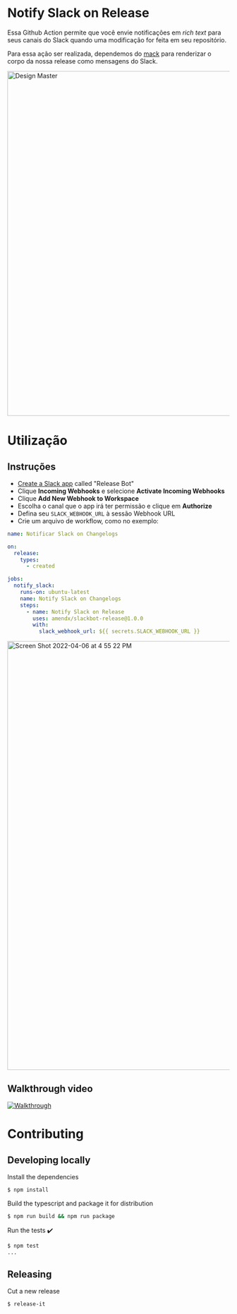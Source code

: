 # Notify Slack on Release

Essa Github Action permite que você envie notificações em *rich text* para seus canais do Slack quando uma modificação for feita em seu repositório.

Para essa ação ser realizada, dependemos do [mack](https://github.com/instantish/mack) para renderizar o corpo da nossa release como mensagens do Slack.

<img width="782" alt="Design Master" src="https://user-images.githubusercontent.com/30783877/180804836-f2644f6f-ff79-4dd1-b3c9-04f6a56f91c1.png">

# Utilização
## Instruções

- [Create a Slack app](https://api.slack.com/apps/new) called "Release Bot"
- Clique **Incoming Webhooks** e selecione **Activate Incoming Webhooks**
- Clique **Add New Webhook to Workspace**
- Escolha o canal que o app irá ter permissão e clique em **Authorize**
- Defina seu `SLACK_WEBHOOK_URL` à sessão Webhook URL
- Crie um arquivo de workflow, como no exemplo:

```yaml
name: Notificar Slack on Changelogs

on:
  release:
    types:
      - created

jobs:
  notify_slack:
    runs-on: ubuntu-latest
    name: Notify Slack on Changelogs
    steps:
      - name: Notify Slack on Release
        uses: amendx/slackbot-release@1.0.0
        with:
          slack_webhook_url: ${{ secrets.SLACK_WEBHOOK_URL }}
```

<img width="973" alt="Screen Shot 2022-04-06 at 4 55 22 PM" src="https://user-images.githubusercontent.com/1459660/162070525-9fe28500-942a-4158-bd5c-3ebaebb28b0d.png">

## Walkthrough video

[![Walkthrough](https://fabric-slack.s3.us-east-2.amazonaws.com/TJ5G67VHU/31fae90afecb2cf0022459532438b759-screen_shot_2022-04-08_at_12.21.08_pm.png)](https://www.youtube.com/watch?v=RKfsnp_AN-4&t=12s)



# Contributing

## Developing locally

Install the dependencies

```bash
$ npm install
```

Build the typescript and package it for distribution

```bash
$ npm run build && npm run package
```

Run the tests :heavy_check_mark:

```bash
$ npm test
...
```

## Releasing

Cut a new release

```bash
$ release-it
```
